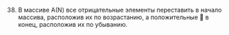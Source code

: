 38. В массиве А(N) все отрицательные элементы переставить в начало  массива,  расположив  их  по  возрастанию,  а  положительные    в  конец,  расположив их по убыванию.  